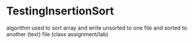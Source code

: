 # TestingInsertionSort
algorithm used to sort array and write unsorted to one file and sorted to another (text) file
(class assignment/lab)
